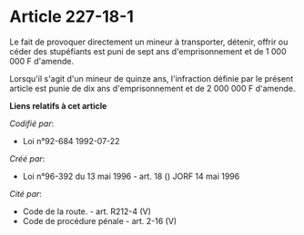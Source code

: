 # Article 227-18-1

Le fait de provoquer directement un mineur à transporter, détenir, offrir ou céder des stupéfiants est puni de sept ans
d'emprisonnement et de 1 000 000 F d'amende.

Lorsqu'il s'agit d'un mineur de quinze ans, l'infraction définie par le présent article est punie de dix ans d'emprisonnement
et de 2 000 000 F d'amende.

**Liens relatifs à cet article**

_Codifié par_:

  - Loi n°92-684 1992-07-22

_Créé par_:

  - Loi n°96-392 du 13 mai 1996 - art. 18 () JORF 14 mai 1996

_Cité par_:

  - Code de la route. - art. R212-4 (V)
  - Code de procédure pénale - art. 2-16 (V)
